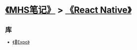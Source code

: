 # [《MHS笔记》] > [《React Native》]

## 库
- [《Expo》]

## 
[《MHS笔记》]: https://mhsnet.github.io/mhsnote/ "《MHS笔记》"

[《React Native》]: https://mhsnet.github.io/mhsnote/framework/react-native/index.html "《React Native》"

[《Expo》]: https://mhsnet.github.io/mhsnote/framework/react-native/expo/index.html "《Expo》"